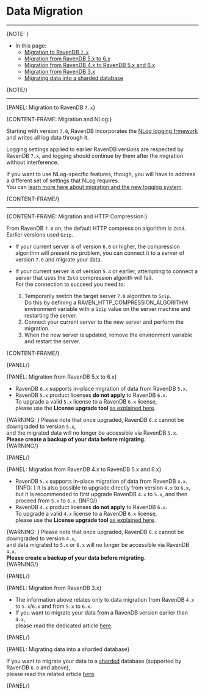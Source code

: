# Data Migration
---

{NOTE: }

* In this page:
    * [Migration to RavenDB `7.x`](../../migration/server/data-migration#migration-to-ravendb-7.x)
    * [Migration from RavenDB 5.x to 6.x](../../migration/server/data-migration#migration-from-ravendb-5.x-to-6.x)
    * [Migration from RavenDB 4.x to RavenDB 5.x and 6.x](../../migration/server/data-migration#migration-from-ravendb-4.x-to-ravendb-5.x-and-6.x)
    * [Migration from RavenDB 3.x](../../migration/server/data-migration#migration-from-ravendb-3.x)
    * [Migrating data into a sharded database](../../migration/server/data-migration#migrating-data-into-a-sharded-database)

{NOTE/}

---

{PANEL: Migration to RavenDB `7.x`}

{CONTENT-FRAME: Migration and NLog:}

Starting with version `7.0`, RavenDB incorporates the 
[NLog logging frmework](../../server/troubleshooting/logging) and writes all log 
data through it.  

Logging settings applied to earlier RavenDB versions are respected by RavenDB `7.x`, 
and logging should continue by them after the migration without interference.  

If you want to use NLog-specific features, though, you will have to address a different set 
of settings that NLog requires.  
You can [learn more here about migration and the new logging system](../../server/troubleshooting/logging#customize-after-migration).  

{CONTENT-FRAME/} 

---

{CONTENT-FRAME: Migration and HTTP Compression:}

From RavenDB `7.0` on, the default HTTP compression algorithm is `Zstd`.  
Earlier versions used `Gzip`.  

* If your current server is of version `6.0` or higher, the compression algorithm 
  will present no problem, you can connect it to a server of version `7.0` and migrate 
  your data.  

* If your current server is of version `5.4` or earlier, attempting to connect 
  a server that uses the `Zstd` compression algorith will fail.  
  For the connection to succeed you need to:  
   1. Temporarily switch the target server `7.0` algorithm to `Gzip`.  
      Do this by defining a RAVEN_HTTP_COMPRESSION_ALGORITHM environment variable 
      with a `Gzip` value on the server machine and restarting the server.  
   2. Connect your current server to the new server and perform the migration.  
   3. When the new server is updated, remove the environment variable and restart the server.  

{CONTENT-FRAME/}

{PANEL/}

{PANEL: Migration from RavenDB 5.x to 6.x}

* RavenDB `6.x` supports in-place migration of data from RavenDB `5.x`.
* RavenDB `5.x` product licenses **do not apply** to RavenDB `6.x`.  
  To upgrade a valid `5.x` license to a RavenDB `6.x` license,  
  please use the **License upgrade tool** [as explained here](../../start/licensing/replace-license#upgrade-a-license-key-for-ravendb-6.x).

{WARNING: }
Please note that once upgraded, RavenDB `6.x` cannot be downgraded to version `5.x`,  
and the migrated data will no longer be accessible via RavenDB `5.x`.  
**Please create a backup of your data before migrating.**  
{WARNING/}

{PANEL/}

{PANEL: Migration from RavenDB 4.x to RavenDB 5.x and 6.x}

* RavenDB `5.x` supports in-place migration of data from RavenDB `4.x`.
  {INFO: }
  It is also possible to upgrade directly from version `4.x` to `6.x`,  
  but it is recommended to first upgrade RavenDB `4.x` to `5.x`, and then proceed from `5.x` to `6.x`.
  {INFO/}
* RavenDB `4.x` product licenses **do not apply** to RavenDB `6.x`.  
  To upgrade a valid `4.x` license to a RavenDB `6.x` license,  
  please use the **License upgrade tool** [as explained here](../../start/licensing/replace-license#upgrade-a-license-key-for-ravendb-6.x).

{WARNING: }
Please note that once upgraded, RavenDB `6.x` cannot be downgraded to version `4.x`,  
and data migrated to `5.x` or `6.x` will no longer be accessible via RavenDB `4.x`.  
**Please create a backup of your data before migrating.**  
{WARNING/}

{PANEL/}

{PANEL: Migration from RavenDB 3.x}

* The information above relates only to data migration from RavenDB `4.x` to `5.x`/`6.x` and from `5.x` to `6.x`.
* If you want to migrate your data from a RavenDB version earlier than `4.x`,  
  please read the dedicated article [here](https://ravendb.net/docs/article-page/4.2/csharp/migration/server/data-migration).

{PANEL/}

{PANEL: Migrating data into a sharded database}

If you want to migrate your data to a [sharded](../../sharding/overview) database (supported by RavenDB `6.0` and above),  
please read the related article [here](../../sharding/migration).

{PANEL/}
